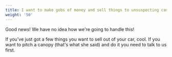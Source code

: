 ```yaml
---
title: I want to make gobs of money and sell things to unsuspecting campers!
weight: '50'
---
```

Good news! We have no idea how we're going to handle this!

If you've just got a few things you want to sell out of your car, cool. If you want to pitch a canopy (that's what she said) and do it you need to talk to us first.
